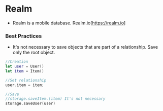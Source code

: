 # Realm

* Realm is a mobile database. Realm.io[https://realm.io]

### Best Practices
* It's not necessary to save objects that are part of a relationship. Save only the root object.

```Swift
//Creation
let user = User()
let item = Item()

//Set relationship
user.item = item;

//Save
//storage.saveItem.(item) It's not necessary
storage.saveUser(user)
```
